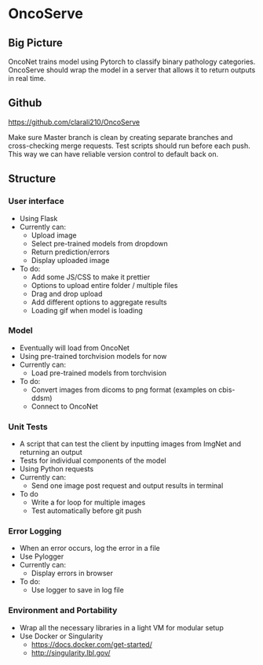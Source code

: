 # OncoServe

## Big Picture
OncoNet trains model using Pytorch to classify binary pathology categories.
OncoServe should wrap the model in a server that allows it to return outputs in real time.

## Github
https://github.com/clarali210/OncoServe

Make sure Master branch is clean by creating separate branches and cross-checking merge requests. Test scripts should run before each push. This way we can have reliable version control to default back on.

## Structure

### User interface
- Using Flask
- Currently can:
  - Upload image
  - Select pre-trained models from dropdown
  - Return prediction/errors
  - Display uploaded image
- To do:
	- Add some JS/CSS to make it prettier
	- Options to upload entire folder / multiple files
  - Drag and drop upload
  - Add different options to aggregate results
  - Loading gif when model is loading

### Model
- Eventually will load from OncoNet
- Using pre-trained torchvision models for now
- Currently can:
  - Load pre-trained models from torchvision
- To do:
  - Convert images from dicoms to png format (examples on cbis-ddsm)
  - Connect to OncoNet

### Unit Tests
- A script that can test the client by inputting images from ImgNet and returning an output
- Tests for individual components of the model
- Using Python requests
- Currently can:
  - Send one image post request and output results in terminal
- To do
  - Write a for loop for multiple images
  - Test automatically before git push

### Error Logging
- When an error occurs, log the error in a file
- Use Pylogger
- Currently can:
  - Display errors in browser
- To do:
  - Use logger to save in log file

### Environment and Portability
- Wrap all the necessary libraries in a light VM for modular setup
- Use Docker or Singularity
	- https://docs.docker.com/get-started/
  - http://singularity.lbl.gov/
 
 

